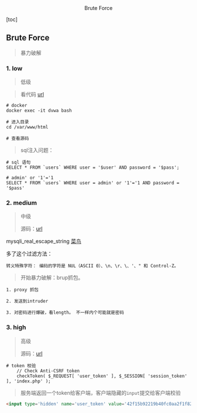 <center>Brute Force</center>





[toc]









## Brute Force

> 暴力破解







### 1. low

> 低级

> 看代码 [url](http://192.168.0.111:8000/vulnerabilities/view_source.php?id=brute&security=low)

```shell
# docker
docker exec -it dvwa bash

# 进入目录 
cd /var/www/html

# 查看源码
```

> sql注入问题：

```shell
# sql 语句
SELECT * FROM `users` WHERE user = '$user' AND password = '$pass';

# admin' or '1'='1
SELECT * FROM `users` WHERE user = admin' or '1'='1 AND password = '$pass'
```





### 2. medium

> 中级
>
> 源码：[url](http://192.168.0.111:8000/vulnerabilities/view_source.php?id=brute&security=medium)

mysqli_real_escape_string [菜鸟](https://www.runoob.com/php/func-mysqli-real-escape-string.html)

多了这个过滤方法： 

```shell
转义特殊字符： 编码的字符是 NUL（ASCII 0）、\n、\r、\、'、" 和 Control-Z。
```

> 开始暴力破解：brup抓包。

```shell
1. proxy 抓包

2. 发送到intruder

3. 对密码进行爆破，看length。 不一样内个可能就是密码
```





### 3. high

> 高级
>
> 源码：[url](http://192.168.0.111:8000/vulnerabilities/view_source.php?id=brute&security=high)

```shell
# token 校验
    // Check Anti-CSRF token
    checkToken( $_REQUEST[ 'user_token' ], $_SESSION[ 'session_token' ], 'index.php' );
```

> 服务端返回一个token给客户端，客户端隐藏的`input`提交给客户端校验

```html
<input type='hidden' name='user_token' value='42f15b92219b40fc0aa2f1f8215fdf56' />
```

